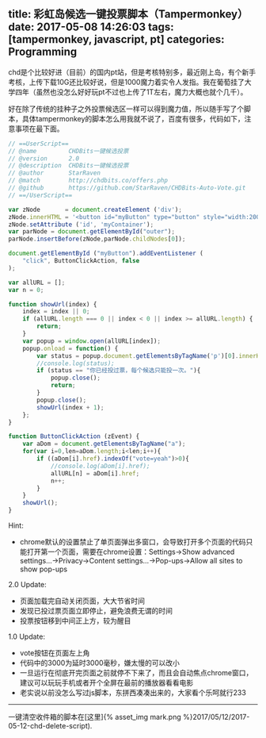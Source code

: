title: 彩虹岛候选一键投票脚本（Tampermonkey）
date: 2017-05-08 14:26:03 
tags: [tampermonkey, javascript, pt]
categories: Programming
---
  chd是个比较好进（目前）的国内pt站，但是考核特别多，最近刚上岛，有个新手考核，上传下载10G还比较好说，但是1000魔力着实令人发指。我在葡萄挂了大学四年（虽然也没怎么好好玩pt不过也上传了1T左右，魔力大概也就个几千）。

  好在除了传统的挂种子之外投票候选区一样可以得到魔力值，所以随手写了个脚本，具体tampermonkey的脚本怎么用我就不说了，百度有很多，代码如下，注意事项在最下面。
  
<!--more-->

``` javascript
// ==UserScript==
// @name         CHDBits一键候选投票
// @version      2.0
// @description  CHDBits一键候选投票
// @author       StarRaven
// @match        http://chdbits.co/offers.php
// @github       https://github.com/StarRaven/CHDBits-Auto-Vote.git
// ==/UserScript==

var zNode       = document.createElement ('div');
zNode.innerHTML = '<button id="myButton" type="button" style="width:200px;height:30px;margin-bottom:20px;">'+'自 动 投 票</button>';
zNode.setAttribute ('id', 'myContainer');
var parNode = document.getElementById("outer");
parNode.insertBefore(zNode,parNode.childNodes[0]);

document.getElementById ("myButton").addEventListener (
    "click", ButtonClickAction, false
);

var allURL = [];
var n = 0;

function showUrl(index) {
    index = index || 0;
    if (allURL.length === 0 || index < 0 || index >= allURL.length) {
        return;
    }
    var popup = window.open(allURL[index]);
    popup.onload = function() {
        var status = popup.document.getElementsByTagName('p')[0].innerHTML;
        //console.log(status);
        if (status == "你已经投过票，每个候选只能投一次。"){
            popup.close();
            return;
        }
        popup.close();
        showUrl(index + 1);
    };
}

function ButtonClickAction (zEvent) {
    var aDom = document.getElementsByTagName("a");
    for(var i=0,len=aDom.length;i<len;i++){
        if ((aDom[i].href).indexOf("vote=yeah")>0){
            //console.log(aDom[i].href);
            allURL[n] = aDom[i].href;
            n++;
        }
    }
    showUrl();
}
```

Hint:
- chrome默认的设置禁止了单页面弹出多窗口，会导致打开多个页面的代码只能打开第一个页面，需要在chrome设置：Settings->Show advanced settings...->Privacy->Content settings...->Pop-ups->Allow all sites to show pop-ups

2.0 Update:
- 页面加载完自动关闭页面，大大节省时间
- 发现已投过票页面立即停止，避免浪费无谓的时间
- 投票按钮移到中间正上方，较为醒目

1.0 Update:
- vote按钮在页面左上角
- 代码中的3000为延时3000毫秒，嫌太慢的可以改小
- 一旦运行在彻底开完页面之前就停不下来了，而且会自动焦点chrome窗口，建议可以玩玩手机或者开个全屏在最前的播放器看看电影
- 老实说以前没怎么写过js脚本，东拼西凑凑出来的，大家看个乐呵就行233

---

一键清空收件箱的脚本在[这里]{% asset_img mark.png %}2017/05/12/2017-05-12-chd-delete-script).